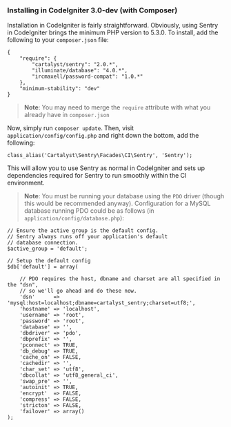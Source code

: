 ### Installing in CodeIgniter 3.0-dev (with Composer)

Installation in CodeIgniter is fairly straightforward. Obviously, using Sentry in CodeIgniter brings the minimum PHP version to 5.3.0. To install, add the following to your `composer.json` file:

	{
		"require": {
			"cartalyst/sentry": "2.0.*",
			"illuminate/database": "4.0.*",
			"ircmaxell/password-compat": "1.0.*"
		},
		"minimum-stability": "dev"
	}

> **Note**: You may need to merge the `require` attribute with what you already
have in `composer.json`

Now, simply run `composer update`. Then, visit `application/config/config.php` and right down the bottom, add the following:

	class_alias('Cartalyst\Sentry\Facades\CI\Sentry', 'Sentry');

This will allow you to use Sentry as normal in CodeIgniter and sets up dependencies required for Sentry to run smoothly within the CI environment.

> **Note**: You must be running your database using the `PDO` driver (though this would be recommended anyway). Configuration for a MySQL database running PDO could be as follows (in `application/config/database.php`):

	// Ensure the active group is the default config.
	// Sentry always runs off your application's default
	// database connection.
	$active_group = 'default';

	// Setup the default config
	$db['default'] = array(

		// PDO requires the host, dbname and charset are all specified in the "dsn",
		// so we'll go ahead and do these now.
		'dsn'	   => 'mysql:host=localhost;dbname=cartalyst_sentry;charset=utf8;',
		'hostname' => 'localhost',
		'username' => 'root',
		'password' => 'root',
		'database' => '',
		'dbdriver' => 'pdo',
		'dbprefix' => '',
		'pconnect' => TRUE,
		'db_debug' => TRUE,
		'cache_on' => FALSE,
		'cachedir' => '',
		'char_set' => 'utf8',
		'dbcollat' => 'utf8_general_ci',
		'swap_pre' => '',
		'autoinit' => TRUE,
		'encrypt'  => FALSE,
		'compress' => FALSE,
		'stricton' => FALSE,
		'failover' => array()
	);
